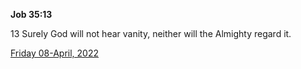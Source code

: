 **Job 35:13**

13 Surely God will not hear vanity, neither will the Almighty regard it.

[Friday 08-April, 2022](https://t.me/s/daily_scripture)
